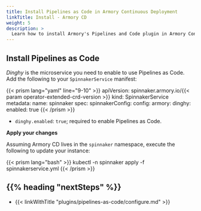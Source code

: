 ```yaml
---
title: Install Pipelines as Code in Armory Continuous Deployment
linkTitle: Install - Armory CD
weight: 5
description: >
  Learn how to install Armory's Pipelines and Code plugin in Armory Continuous Deployment.
---
```


## Install Pipelines as Code

_Dinghy_ is the microservice you need to enable to use Pipelines as Code. Add the following to your `SpinnakerService` manifest:

{{< prism lang="yaml" line="9-10" >}}
apiVersion: spinnaker.armory.io/{{< param operator-extended-crd-version >}}
kind: SpinnakerService
metadata:
  name: spinnaker
spec:
  spinnakerConfig:
    config:
      armory:
        dinghy:
          enabled: true
{{< /prism >}}

- `dinghy.enabled`: `true`; required to enable Pipelines as Code.

**Apply your changes**

Assuming Armory CD lives in the `spinnaker` namespace, execute the following to update your instance:

{{< prism lang="bash"  >}}
kubectl -n spinnaker apply -f spinnakerservice.yml
{{< /prism >}}


## {{% heading "nextSteps" %}}

* {{< linkWithTitle "plugins/pipelines-as-code/configure.md" >}}
